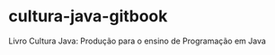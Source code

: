 cultura-java-gitbook
====================

Livro Cultura Java: Produção para o ensino de Programação em Java

